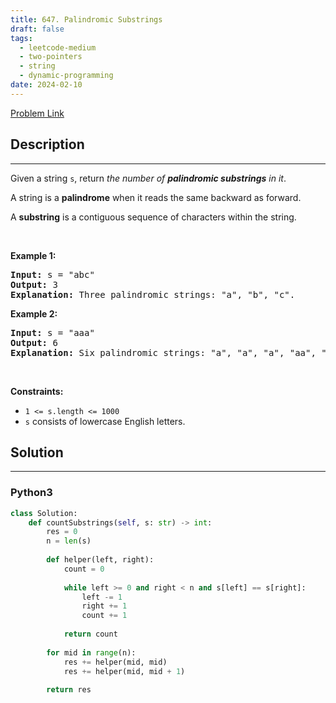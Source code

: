 ```yaml
---
title: 647. Palindromic Substrings
draft: false
tags: 
  - leetcode-medium
  - two-pointers
  - string
  - dynamic-programming
date: 2024-02-10
---
```


[Problem Link](https://leetcode.com/problems/palindromic-substrings/)

## Description

---
<p>Given a string <code>s</code>, return <em>the number of <strong>palindromic substrings</strong> in it</em>.</p>

<p>A string is a <strong>palindrome</strong> when it reads the same backward as forward.</p>

<p>A <strong>substring</strong> is a contiguous sequence of characters within the string.</p>

<p>&nbsp;</p>
<p><strong class="example">Example 1:</strong></p>

<pre>
<strong>Input:</strong> s = &quot;abc&quot;
<strong>Output:</strong> 3
<strong>Explanation:</strong> Three palindromic strings: &quot;a&quot;, &quot;b&quot;, &quot;c&quot;.
</pre>

<p><strong class="example">Example 2:</strong></p>

<pre>
<strong>Input:</strong> s = &quot;aaa&quot;
<strong>Output:</strong> 6
<strong>Explanation:</strong> Six palindromic strings: &quot;a&quot;, &quot;a&quot;, &quot;a&quot;, &quot;aa&quot;, &quot;aa&quot;, &quot;aaa&quot;.
</pre>

<p>&nbsp;</p>
<p><strong>Constraints:</strong></p>

<ul>
	<li><code>1 &lt;= s.length &lt;= 1000</code></li>
	<li><code>s</code> consists of lowercase English letters.</li>
</ul>


## Solution

---
### Python3
``` py title='palindromic-substrings'
class Solution:
    def countSubstrings(self, s: str) -> int:
        res = 0
        n = len(s)
        
        def helper(left, right):
            count = 0
            
            while left >= 0 and right < n and s[left] == s[right]:
                left -= 1
                right += 1
                count += 1
            
            return count
        
        for mid in range(n):
            res += helper(mid, mid)
            res += helper(mid, mid + 1)
        
        return res
```

